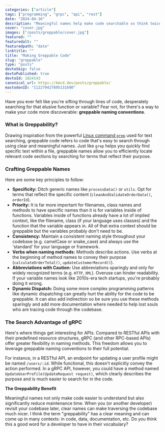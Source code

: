 ```yaml
---
categories: ["article"]
tags: ["programming", "grpc", "api", "rest"]
date: "2024-04-16"
description: "Meaningful names help make code searchable so think twice before naming everything 'entity'"
cover: "cover.jpg"
images: ["/posts/greppable/cover.jpg"]
featured: ""
featuredalt: ""
featuredpath: "date"
linktitle: ""
title: "Making Greppable Code"
slug: "greppable"
type: "posts"
devtoSkip: false
devtoPublished: true
devtoId: 1824143
canonical_url: https://kmcd.dev/posts/greppable/
mastodonID: "112279427895131690"
---
```


Have you ever felt like you're sifting through lines of code, desperately searching for that elusive function or variable? Fear not, for there's a way to make your code more discoverable: **greppable naming conventions**. 

### What is Greppability?

Drawing inspiration from the powerful [Linux command `grep`](https://www.gnu.org/software/grep/manual/grep.html) used for text searching, greppable code refers to code that's easy to search through using clear and meaningful names. Just like `grep` helps you quickly find specific text within a file, greppable names allow you to efficiently locate relevant code sections by searching for terms that reflect their purpose.

### Crafting Greppable Names

Here are some key principles to follow:

* **Specificity:** Ditch generic names like `processData()` or `utils`. Opt for terms that reflect the specific content (`cleanAndValidateOrderData()`, `orderId`).
* **Priority:** It is far more important for filenames, class names and methods to have specific names than it is for variables inside of functions. Variables inside of functions already have a lot of implied context, like the filename, class (if your language uses classes) and the function that the variable appears in. All of that extra context should be greppable but the variables probably don't need to be.
* **Consistency:** Maintain a consistent naming style throughout your codebase (e.g. camelCase or snake_case) and always use the 'standard' for your language or framework.
* **Verbs when naming methods:** Methods describe actions. Use verbs at the beginning of method names to convey their purpose (`calculateOrderTotal()`, `updateCustomerRecord()`).
* **Abbreviations with Caution:** Use abbreviations sparingly and only for widely recognized terms (e.g. `HTTP`, `XML`). Overuse can hinder readability. If your variable names look like 2010s-era tech startups, you're probably doing it wrong.
* **Dynamic Dispatch:** Doing some more complex programming patterns like dynamic dispatching can greatly hurt the ability for the code to be greppable. It can also add indirection so be sure you use these methods sparingly and add more documentation where needed to help lost souls who are tracing code through the codebase.

### The Search Advantage of gRPC

Here's where things get interesting for APIs. Compared to RESTful APIs with their predefined resource structures, gRPC (and other RPC-based APIs) offer greater flexibility in naming methods. This freedom allows you to leverage greppable naming conventions to their full potential.

For instance, in a RESTful API, an endpoint for updating a user profile might be named `/users/:id`. While functional, this doesn't explicitly convey the action performed. In a gRPC API, however, you could have a method named `UpdateUserProfile(UpdateRequest request)`, which clearly describes the purpose and is much easier to search for in the code.

**The Greppability Benefit**

Meaningful names not only make code easier to understand but also significantly reduce maintenance time. When you (or another developer) revisit your codebase later, clear names can make traversing the codebase much nicer. I think the term "greppability" has a clear meaning and can come up in many contexts: in code, data, documentation, etc. Do you think this a good word for a developer to have in their vocabulary?
